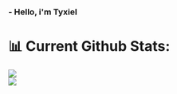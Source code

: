   ### - Hello, i'm Tyxiel

# 📊 Current Github Stats:


![](https://github-readme-stats.vercel.app/api/top-langs/?username=Tyxiel&theme=merko&hide_border=false&include_all_commits=true&count_private=false&layout=donut)<br>
![](https://github-readme-stats.vercel.app/api?username=Tyxiel&theme=merko&hide_border=false&include_all_commits=true&count_private=false)
